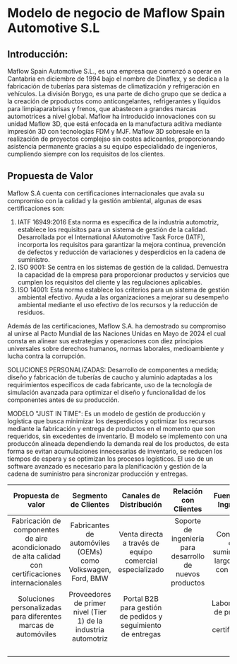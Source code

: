 # Modelo de negocio de Maflow Spain Automotive S.L
## Introducción:
Maflow Spain Automotive S.L., es una empresa que comenzó a operar en Cantabria en diciembre de 1994 bajo el nombre de Dinaflex, y se dedica a la fabricación de tuberías para sistemas de climatización y refrigeración en vehículos. La división Borygo, es una parte de dicho grupo que se dedica a la creación de prpoductos como anticongelantes, refrigerantes y líquidos para limpiaparabrisas y frenos, que abastecen a grandes marcas automotrices a nivel global. Maflow ha introducido innovaciones con su unidad Maflow 3D, que está enfocada en la manufactura aditiva mediante impresión 3D con tecnologías FDM y MJF. Maflow 3D sobresale en la realización de proyectos complejso sin costes adicoanles, proporcionando asistencia permanente gracias a su equipo especialidado de ingenieros, cumpliendo siempre con los requisitos de los clientes.
## Propuesta de Valor 
Maflow S.A cuenta con certificaciones internacionales que avala su compromiso con la calidad y la gestión ambiental, algunas de esas certificaciones son: 
1. IATF 16949:2016 Esta norma es específica de la industria automotriz, establece los requisitos para un sistema de gestión de la calidad. Desarrollada por el International AAutomotive Task Force (IATF), incorporta los requisitos para garantizar la mejora continua, prevención de defectos y reducción de variaciones y desperdicios en la cadena de suministro.
2. ISO 9001: Se centra en los sistemas de gestión de la calidad. Demuestra la capacidad de la empresa para proporcionar productos y servicios que cumplen los requisitos del cliente y las regulaciones aplicables.
3. ISO 14001: Esta norma establece los criterios para un sistema de gestión ambiental efectivo. Ayuda a las organizaciones a mejorar su desempeño ambiental mediante el uso efectivo de los recursos y la reducción de residuos.

Además de las certificaciones, Maflow S.A. ha demostrado su compromiso al unirse  al Pacto Mundial de las Naciones Unidas en Mayo de 2024 el cual consta en alinear sus estrategias y operaciones con diez principios universales sobre derechos humanos, normas laborales, medioambiente y lucha contra la corrupción.

SOLUCIONES PERSONALIZADAS: 
Desarrollo de componentes a medida; diseño y fabricación de tuberías de caucho y aluminio adaptadas a los requirimientos específicos de cada fabricante, uso de la tecnología de simulación avanzada para optimizar el diseño y funcionalidad de los componentes antes de su producción.

MODELO "JUST IN TIME": 
Es un modelo de gestión de producción y logística que busca minimizar los desperdicios y optimizar los recursos mediante la fabricación y entrega de productos en el momento que son requeridos, sin excedentes de inventario.
El modelo se implemento con una produccón alineada dependiendo la demanda real de los productos, de esta forma se evitan acumulaciones innecesarias de inventario, se reducen los tiempos de espera y se optimizan los procesos logísticos.
El uso de un software avanzado es necesario para la planificación y gestión de la cadena de suministro para sincronizar producción y entregas. 

|Propuesta de valor|Segmento de Clientes|Canales de Distribución|Relación con Clientes|Fuentes de Ingresos|Recursos Clave|Actividades Clave|Estructura de Costos|
|:-:|:-:|:-:|:-:|:-:|:-:|:-:|:-:|
|Fabricación de componentes de aire acondicionado de alta calidad con certificaciones internacionales |Fabricantes de automóviles (OEMs) como Volkswagen, Ford, BMW  |Venta directa a través de equipo comercial especializado  |Soporte de ingeniería para desarrollo de nuevos productos  |Contratos de suministro a largo plazo con OEMs  |Plantas de producción automatizadas |Producción de componentes bajo estándares ISO/TS 16949  | Inversión en maquinaria y automatización  |  
|Soluciones personalizadas para diferentes marcas de automóviles  |Proveedores de primer nivel (Tier 1) de la industria automotriz  |Portal B2B para gestión de pedidos y seguimiento de entregas  |  |Laboratorios de pruebas y certificación  |  |  |Costos de materias primas
||||||||I+D
